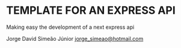 # TEMPLATE FOR AN EXPRESS API

Making easy the development of a next express api

Jorge David Simeão Júnior
jorge_simeao@hotmail.com
